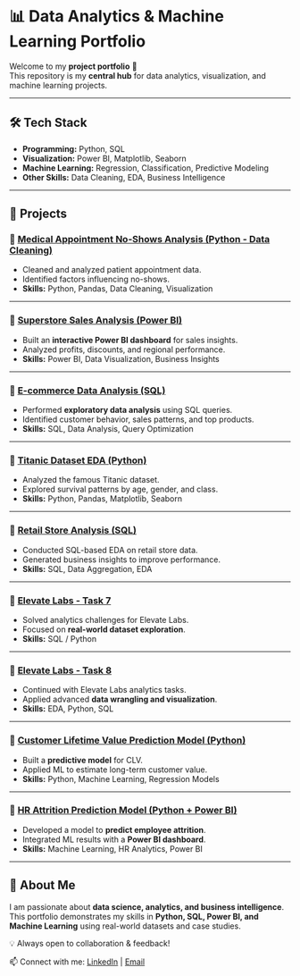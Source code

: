 # 📊 Data Analytics & Machine Learning Portfolio  

Welcome to my **project portfolio** 🚀  
This repository is my **central hub** for data analytics, visualization, and machine learning projects.  

---

## 🛠️ Tech Stack  
- **Programming:** Python, SQL  
- **Visualization:** Power BI, Matplotlib, Seaborn  
- **Machine Learning:** Regression, Classification, Predictive Modeling  
- **Other Skills:** Data Cleaning, EDA, Business Intelligence  

---

## 🔗 Projects  

### 🔹 [Medical Appointment No-Shows Analysis (Python - Data Cleaning)](https://github.com/suraj4659/-Medical-Appointment-No-Shows-Analysis--python---data_cleaning-)  
- Cleaned and analyzed patient appointment data.  
- Identified factors influencing no-shows.  
- **Skills:** Python, Pandas, Data Cleaning, Visualization  

---

### 🔹 [Superstore Sales Analysis (Power BI)](https://github.com/suraj4659/superstore-power-bi)  
- Built an **interactive Power BI dashboard** for sales insights.  
- Analyzed profits, discounts, and regional performance.  
- **Skills:** Power BI, Data Visualization, Business Insights  

---

### 🔹 [E-commerce Data Analysis (SQL)](https://github.com/suraj4659/ecommerce_eda_sql)  
- Performed **exploratory data analysis** using SQL queries.  
- Identified customer behavior, sales patterns, and top products.  
- **Skills:** SQL, Data Analysis, Query Optimization  

---

### 🔹 [Titanic Dataset EDA (Python)](https://github.com/suraj4659/-Titanic-Dataset--EDA-python)  
- Analyzed the famous Titanic dataset.  
- Explored survival patterns by age, gender, and class.  
- **Skills:** Python, Pandas, Matplotlib, Seaborn  

---

### 🔹 [Retail Store Analysis (SQL)](https://github.com/suraj4659/retail_store-EDA-SQL)  
- Conducted SQL-based EDA on retail store data.  
- Generated business insights to improve performance.  
- **Skills:** SQL, Data Aggregation, EDA  

---

### 🔹 [Elevate Labs - Task 7](https://github.com/suraj4659/elevate_labs-task-7)  
- Solved analytics challenges for Elevate Labs.  
- Focused on **real-world dataset exploration**.  
- **Skills:** SQL / Python  

---

### 🔹 [Elevate Labs - Task 8](https://github.com/suraj4659/elevate_labs-task--8)  
- Continued with Elevate Labs analytics tasks.  
- Applied advanced **data wrangling and visualization**.  
- **Skills:** EDA, Python, SQL  

---

### 🔹 [Customer Lifetime Value Prediction Model (Python)](https://github.com/suraj4659/customer_lifetime_value_predation_model-by-using-python)  
- Built a **predictive model** for CLV.  
- Applied ML to estimate long-term customer value.  
- **Skills:** Python, Machine Learning, Regression Models  

---

### 🔹 [HR Attrition Prediction Model (Python + Power BI)](https://github.com/suraj4659/hr_attrition_prediction_model-using-python-power-bi)  
- Developed a model to **predict employee attrition**.  
- Integrated ML results with a **Power BI dashboard**.  
- **Skills:** Machine Learning, HR Analytics, Power BI  

---

## 📌 About Me  
I am passionate about **data science, analytics, and business intelligence**.  
This portfolio demonstrates my skills in **Python, SQL, Power BI, and Machine Learning** using real-world datasets and case studies.  

💡 Always open to collaboration & feedback!  

📫 Connect with me: [LinkedIn](https://www.linkedin.com/in/suraj-n-prasad-207b9532a/) | [Email](sp46594659@gmail.com)  
